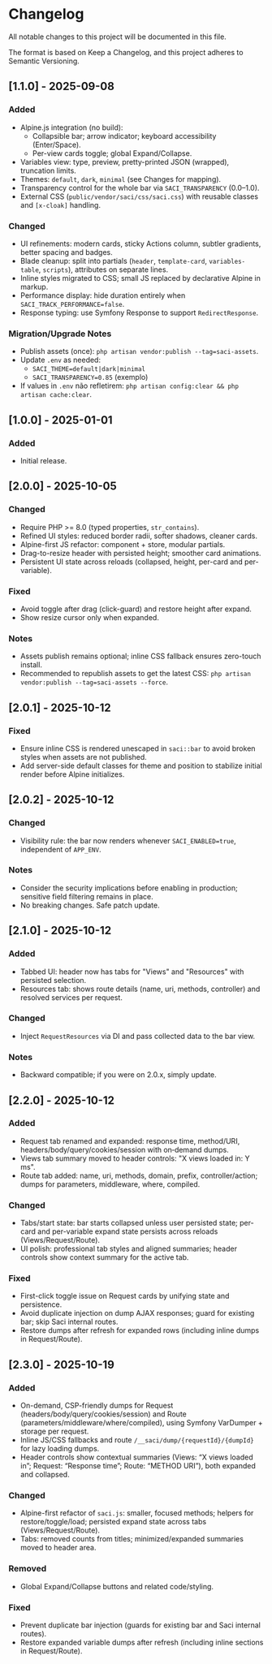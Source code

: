 # Changelog

All notable changes to this project will be documented in this file.

The format is based on Keep a Changelog, and this project adheres to Semantic Versioning.

## [1.1.0] - 2025-09-08
### Added
- Alpine.js integration (no build):
  - Collapsible bar; arrow indicator; keyboard accessibility (Enter/Space).
  - Per-view cards toggle; global Expand/Collapse.
- Variables view: type, preview, pretty-printed JSON (wrapped), truncation limits.
- Themes: `default`, `dark`, `minimal` (see Changes for mapping).
- Transparency control for the whole bar via `SACI_TRANSPARENCY` (0.0–1.0).
- External CSS (`public/vendor/saci/css/saci.css`) with reusable classes and `[x-cloak]` handling.

### Changed
- UI refinements: modern cards, sticky Actions column, subtler gradients, better spacing and badges.
- Blade cleanup: split into partials (`header`, `template-card`, `variables-table`, `scripts`), attributes on separate lines.
- Inline styles migrated to CSS; small JS replaced by declarative Alpine in markup.
- Performance display: hide duration entirely when `SACI_TRACK_PERFORMANCE=false`.
- Response typing: use Symfony Response to support `RedirectResponse`.

### Migration/Upgrade Notes
- Publish assets (once): `php artisan vendor:publish --tag=saci-assets`.
- Update `.env` as needed:
  - `SACI_THEME=default|dark|minimal`
  - `SACI_TRANSPARENCY=0.85` (exemplo)
- If values in `.env` não refletirem: `php artisan config:clear && php artisan cache:clear`.

## [1.0.0] - 2025-01-01
### Added
- Initial release.

## [2.0.0] - 2025-10-05
### Changed
- Require PHP >= 8.0 (typed properties, `str_contains`).
- Refined UI styles: reduced border radii, softer shadows, cleaner cards.
- Alpine-first JS refactor: component + store, modular partials.
- Drag-to-resize header with persisted height; smoother card animations.
- Persistent UI state across reloads (collapsed, height, per-card and per-variable).

### Fixed
- Avoid toggle after drag (click-guard) and restore height after expand.
- Show resize cursor only when expanded.

### Notes
- Assets publish remains optional; inline CSS fallback ensures zero-touch install.
- Recommended to republish assets to get the latest CSS: `php artisan vendor:publish --tag=saci-assets --force`.


## [2.0.1] - 2025-10-12
### Fixed
- Ensure inline CSS is rendered unescaped in `saci::bar` to avoid broken styles when assets are not published.
- Add server-side default classes for theme and position to stabilize initial render before Alpine initializes.

## [2.0.2] - 2025-10-12
### Changed
- Visibility rule: the bar now renders whenever `SACI_ENABLED=true`, independent of `APP_ENV`.

### Notes
- Consider the security implications before enabling in production; sensitive field filtering remains in place.
- No breaking changes. Safe patch update.

## [2.1.0] - 2025-10-12
### Added
- Tabbed UI: header now has tabs for "Views" and "Resources" with persisted selection.
- Resources tab: shows route details (name, uri, methods, controller) and resolved services per request.

### Changed
- Inject `RequestResources` via DI and pass collected data to the bar view.

### Notes
- Backward compatible; if you were on 2.0.x, simply update.

## [2.2.0] - 2025-10-12
### Added
- Request tab renamed and expanded: response time, method/URI, headers/body/query/cookies/session with on‑demand dumps.
- Views tab summary moved to header controls: "X views loaded in: Y ms".
- Route tab added: name, uri, methods, domain, prefix, controller/action; dumps for parameters, middleware, where, compiled.

### Changed
- Tabs/start state: bar starts collapsed unless user persisted state; per-card and per-variable expand state persists across reloads (Views/Request/Route).
- UI polish: professional tab styles and aligned summaries; header controls show context summary for the active tab.

### Fixed
- First-click toggle issue on Request cards by unifying state and persistence.
- Avoid duplicate injection on dump AJAX responses; guard for existing bar; skip Saci internal routes.
- Restore dumps after refresh for expanded rows (including inline dumps in Request/Route).


## [2.3.0] - 2025-10-19
### Added
- On-demand, CSP-friendly dumps for Request (headers/body/query/cookies/session) and Route (parameters/middleware/where/compiled), using Symfony VarDumper + storage per request.
- Inline JS/CSS fallbacks and route `/__saci/dump/{requestId}/{dumpId}` for lazy loading dumps.
- Header controls show contextual summaries (Views: “X views loaded in”; Request: “Response time”; Route: “METHOD URI”), both expanded and collapsed.

### Changed
- Alpine-first refactor of `saci.js`: smaller, focused methods; helpers for restore/toggle/load; persisted expand state across tabs (Views/Request/Route).
- Tabs: removed counts from titles; minimized/expanded summaries moved to header area.

### Removed
- Global Expand/Collapse buttons and related code/styling.

### Fixed
- Prevent duplicate bar injection (guards for existing bar and Saci internal routes).
- Restore expanded variable dumps after refresh (including inline sections in Request/Route).

